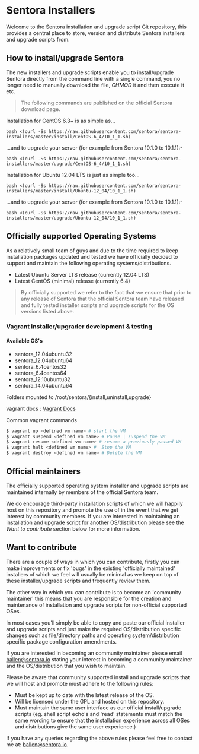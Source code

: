 Sentora Installers
=================

Welcome to the Sentora installation and upgrade script Git repository, this provides a central place to store, version and distribute Sentora installers and upgrade scripts from.

## How to install/upgrade Sentora ##

The new installers and upgrade scripts enable you to install/upgrade  Sentora directly from the command line with a single command, you no longer need to manually download the file, *CHMOD* it and then execute it etc.

> The following commands are published on the official Sentora download page.

Installation for CentOS 6.3+ is as simple as...

```bash <(curl -Ss https://raw.githubusercontent.com/sentora/sentora-installers/master/install/CentOS-6_4/10_1_1.sh)```

...and to upgrade your server (for example from Sentora 10.1.0 to 10.1.1):-

```bash <(curl -Ss https://raw.githubusercontent.com/sentora/sentora-installers/master/upgrade/CentOS-6_4/10_1_1.sh)```

Installation for Ubuntu 12.04 LTS is just as simple too...

```bash <(curl -Ss https://raw.githubusercontent.com/sentora/sentora-installers/master/install/Ubuntu-12_04/10_1_1.sh)```

...and to upgrade your server (for example from Sentora 10.1.0 to 10.1.1):-

```bash <(curl -Ss https://raw.githubusercontent.com/sentora/sentora-installers/master/upgrade/Ubuntu-12_04/10_1_1.sh)```

## Officially supported Operating Systems ##

As a relatively small team of guys and due to the time required to keep installation packages updated and tested we have officially decided to support and maintain the following operating systems/distributions.

- Latest Ubuntu Server LTS release (currently 12.04 LTS)
- Latest CentOS (minimal) release (currently 6.4)

> By officially supported we refer to the fact that we ensure that prior to any release of Sentora that the official Sentora team have released and fully tested installer scripts and upgrade scripts for the OS versions listed above.

### Vagrant installer/upgrader development & testing ###

#### Available OS's ####

- sentora_12.04ubuntu32
- sentora_12.04ubuntu64
- sentora_6.4centos32
- sentora_6.4centos64
- sentora_12.10ubuntu32
- sentora_14.04ubuntu64

Folders mounted to /root/sentora/{install,uninstall,upgrade}

vagrant docs : [Vagrant Docs](https://docs.vagrantup.com/v2/ "Vagrant docs")

Common vagrant commands
```bash
$ vagrant up <defined vm name> # start the VM
$ vagrant suspend <defined vm name> # Pause | suspend the VM
$ vagrant resume <defined vm name> # resume a previously paused VM
$ vagrant halt <defined vm name> #  Stop the VM
$ vagrant destroy <defined vm name> # Delete the VM
```

## Official maintainers ##

The officially supported operating system installer and upgrade scripts are maintained internally by members of the official Sentora team.

We do encourage third-party installation scripts of which we will happily host on this repository and promote the use of in the event that we get interest by community members. If you are interested in maintaining an installation and upgrade script for another OS/distribution please see the *Want to contribute* section below for more information.

## Want to contribute ##

There are a couple of ways in which you can contribute, firstly you can make improvements or fix 'bugs' in the existing 'officially maintained' installers of which we feel will usually be minimal as we keep on top of these installer/upgrade scripts and frequently review them.

The other way in which you can contribute is to become an 'community maintainer' this means that you are responsible for the creation and maintenance of installation and upgrade scripts for non-official supported OSes.

In most cases you'll simply be able to copy and paste our official installer and upgrade scripts and just make the required OS/distribution specific changes such as file/directory paths and operating system/distribution specific package configuration amendments.

If you are interested in becoming an community maintainer please email [ballen@sentora.io](mailto:ballen@sentora.io) stating your interest in becoming a community maintainer and the OS/distribution that you wish to maintain.

Please be aware that community supported install and upgrade scripts that we will host and promote must adhere to the following rules:

- Must be kept up to date with the latest release of the OS.
- Will be licensed under the GPL and hosted on this repository.
- Must maintain the same user interface as our official install/upgrade scripts (eg. shell script echo's and 'read' statements must match the same wording to ensure that the installation experience across all OSes and distributions give the same user experience.)

If you have any queries regarding the above rules please feel free to contact me at: [ballen@sentora.io](mailto:ballen@sentora.io).
